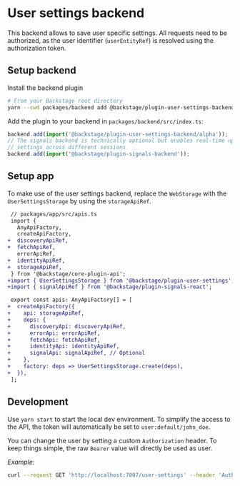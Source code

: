 # User settings backend

This backend allows to save user specific settings. All requests need to be
authorized, as the user identifier (`userEntityRef`) is resolved using the
authorization token.

## Setup backend

Install the backend plugin

```bash
# From your Backstage root directory
yarn --cwd packages/backend add @backstage/plugin-user-settings-backend @backstage/plugin-signals-backend
```

Add the plugin to your backend in `packages/backend/src/index.ts`:

```ts
backend.add(import('@backstage/plugin-user-settings-backend/alpha'));
// The signals backend is technically optional but enables real-time update of user
// settings across different sessions
backend.add(import('@backstage/plugin-signals-backend'));
```

## Setup app

To make use of the user settings backend, replace the `WebStorage` with the
`UserSettingsStorage` by using the `storageApiRef`.

```diff
 // packages/app/src/apis.ts
 import {
   AnyApiFactory,
   createApiFactory,
+  discoveryApiRef,
+  fetchApiRef,
   errorApiRef,
+  identityApiRef,
+  storageApiRef,
 } from '@backstage/core-plugin-api';
+import { UserSettingsStorage } from '@backstage/plugin-user-settings';
+import { signalApiRef } from '@backstage/plugin-signals-react';

 export const apis: AnyApiFactory[] = [
+  createApiFactory({
+    api: storageApiRef,
+    deps: {
+      discoveryApi: discoveryApiRef,
+      errorApi: errorApiRef,
+      fetchApi: fetchApiRef,
+      identityApi: identityApiRef,
+      signalApi: signalApiRef, // Optional
+    },
+    factory: deps => UserSettingsStorage.create(deps),
+  }),
 ];
```

## Development

Use `yarn start` to start the local dev environment. To simplify the access to
the API, the token will automatically be set to `user:default/john_doe`.

You can change the user by setting a custom `Authorization` header. To keep
things simple, the raw `Bearer` value will directly be used as user.

_Example:_

```bash
curl --request GET 'http://localhost:7007/user-settings' --header 'Authorization: Bearer user:default/custom-user'
```
